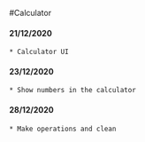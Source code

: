 #Calculator

#### 21/12/2020
	* Calculator UI
#### 23/12/2020
	* Show numbers in the calculator
#### 28/12/2020
	* Make operations and clean
